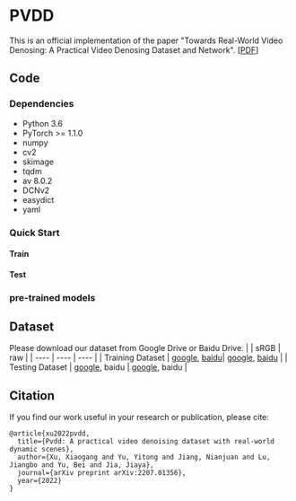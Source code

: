 # PVDD
This is an official implementation of the paper "Towards Real-World Video Denosing: A Practical Video Denosing Dataset and Network". [[PDF](https://arxiv.org/pdf/2207.01356.pdf)]

## Code

### Dependencies
* Python 3.6
* PyTorch >= 1.1.0
* numpy
* cv2
* skimage
* tqdm
* av 8.0.2
* DCNv2
* easydict
* yaml
### Quick Start

#### Train

#### Test

### pre-trained models

## Dataset
Please download our dataset from Google Drive or Baidu Drive.
|     | sRGB  | raw  |
|  ----  | ----  | ---- |
| Training Dataset  | [google](https://drive.google.com/drive/folders/1rMbZqd84S1Py6buhNH6suPDnyFJjITLe?usp=sharing), [baidu](https://pan.baidu.com/s/1qiX52NPDixHwLyPKzFUHXQ?pwd=a5nt)| [google](https://drive.google.com/drive/folders/1oT68UZwR9pByINBZam_1NrciFVwdhtj8?usp=sharing), [baidu](https://pan.baidu.com/s/1qiX52NPDixHwLyPKzFUHXQ?pwd=a5nt) |
| Testing Dataset  | [google](https://drive.google.com/drive/folders/1TRSlPo1CiBPunJVC1NQmV5oLcLLo0laU?usp=sharing), baidu | [google](https://drive.google.com/drive/folders/1n1wdKLIUfRNoykEPT6A6X-NsIJnkF76i?usp=sharing), baidu |

## Citation
If you find our work useful in your research or publication, please cite:
```
@article{xu2022pvdd,
  title={Pvdd: A practical video denoising dataset with real-world dynamic scenes},
  author={Xu, Xiaogang and Yu, Yitong and Jiang, Nianjuan and Lu, Jiangbo and Yu, Bei and Jia, Jiaya},
  journal={arXiv preprint arXiv:2207.01356},
  year={2022}
}
```
